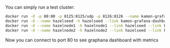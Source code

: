 You can simply run a test cluster:

```bash
docker run -d -p 80:80 -p 8125:8125/udp -p 8126:8126 --name kamon-grafana-dashboard dk14/docker_grafana_graphite
docker run -d --name hazelseed -h hazelseed --link kamon-grafana-dashboard dk14/docker-hazel
docker run -d --name hazelnode1 -h hazelnode1 --link hazelseed --link kamon-grafana-dashboard dk14/docker-hazel
docker run -d --name hazelnode2 -h hazelnode2 --link hazelseed --link kamon-grafana-dashboard dk14/docker-hazel
```

Now you can connect to port 80 to see graphana dashboard with metrics

